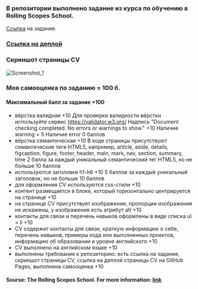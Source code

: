 
### В репозитории выполнено задание из курса по обучению в Rolling Scopes School.
[Cсылка](https://rolling-scopes-school.github.io/stage0/#/stage0/tasks/html-css) на задание.

### [Ссылка на деплой](https://balzamova.github.io/rsschool-cv/)
### Скриншот страницы CV
![Screenshot_1](https://user-images.githubusercontent.com/69391797/109856515-9f8b0d80-7c6a-11eb-8ae7-26559ccce6fe.jpg)

### Моя самооценка по заданию = 100 б.

#### Максимальный балл за задание +100
* вёрстка валидная +10
Для проверки валидности вёрстки используйте сервис https://validator.w3.org/
Надпись "Document checking completed. No errors or warnings to show." +10
Наличие warning + 5
Наличие error 0 баллов
* вёрстка семантическая +10
В коде страницы присутствуют семантические теги HTML5, например, article, aside, details, figcaption, figure, footer, header, main, mark, nav, section, summary, time
2 балла за каждый уникальный семантический тег HTML5, но не больше 10 баллов
* используются заголовки h1-h6 +10
5 баллов за каждый уникальный заголовок, но не больше 10 баллов
* для оформления СV используются css-стили +10
* контент размещается в блоке, который горизонтально центрируется на странице +10
* на странице СV присутствует изображение, пропорции изображения не искажены, у изображения есть атрибут alt +10
* контакты для связи и перечень навыков оформлены в виде списка ul > li +10
* CV содержит контакты для связи, краткую информацию о себе, перечень навыков, примеры кода или выполненных проектов, информацию об образовании и уровне английского +10
* CV выполнено на английском языке +10
* выполнены требования к репозиторию: есть ссылка на задание, скриншот страницы СV, ссылка на деплой страницы CV на GitHub Pages, выполнена самооценка +10

#### Sourse: The Rolling Scopes School. For more information: [link](https://rs.school/js/)
